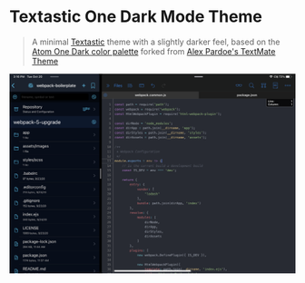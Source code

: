 Textastic One Dark Mode Theme
===========
> A minimal [Textastic](https://www.textasticapp.com) theme with a slightly darker feel, based on the [Atom One Dark color palette](https://github.com/atom/one-dark-syntax) forked from [Alex Pardoe's TextMate Theme](https://github.com/digitalpardoe/One-Dark.tmbundle)

![screenshot](screen.png)